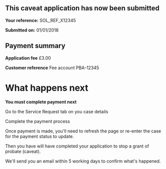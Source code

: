 This caveat application has now been submitted
-------------------------------------------------
**Your reference:** SOL_REF_X12345

**Submitted on:** 01/01/2018

Payment summary
-------------------------------------------------
**Application fee** &pound;3.00

**Customer reference** Fee account PBA-12345

What happens next
=================
**You must complete payment next**

Go to the Service Request tab on you case details

Complete the payment process

Once payment is made, you'll need to refresh the page or re-enter the case for the payment status to update.

Then you have will have completed your application to stop a grant of probate (caveat).

We'll send you an email within 5 working days to confirm what's happened.
